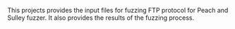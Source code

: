 This projects provides the input files for fuzzing FTP protocol for Peach and Sulley fuzzer. It also provides the results of the fuzzing process.